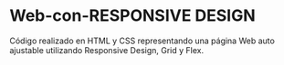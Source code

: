 # Web-con-RESPONSIVE DESIGN
Código realizado en HTML y CSS representando una página Web auto ajustable utilizando Responsive Design, Grid y Flex.
